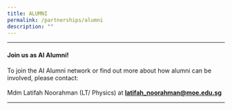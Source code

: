 ```yaml
---
title: ALUMNI
permalink: /partnerships/alumni
description: ""
---
```

<hr><b>
<h4><strong>Join us as AI Alumni!</strong></h4></b>
<p>To join the AI Alumni network or find out more about how alumni can be involved, please contact:<br /><br />Mdm Latifah Noorahman (LT/ Physics) at&nbsp;<strong><a href="mailto:latifah_noorahman@moe.edu.sg" target="">latifah_noorahman@moe.edu.sg</a></strong></p>
<hr>